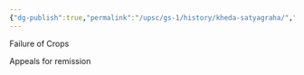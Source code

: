 ```yaml
---
{"dg-publish":true,"permalink":"/upsc/gs-1/history/kheda-satyagraha/","dgHomeLink":true,"dgPassFrontmatter":false}
---
```


Failure of Crops 

Appeals for remission

